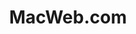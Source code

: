 ---
linkedin: https://linkedin.com/company/macweb
logohandle: macweb
sort: macweb
title: MacWeb.com
twitter: https://x.com/macminicloud
website: https://www.macweb.com/welcome
---
